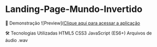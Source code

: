 # Landing-Page-Mundo-Invertido

📸 Demonstração
![Preview]([Clique aqui para acessar a aplicação](https://wesleydsilva.github.io/Landing-Page-Mundo-Invertido/)


🛠 Tecnologias Utilizadas
HTML5
CSS3
JavaScript (ES6+)
Arquivos de áudio .wav
